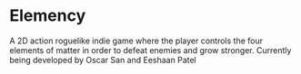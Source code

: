 # Elemency
A 2D action roguelike indie game where the player controls the four elements of matter in order to defeat enemies and grow stronger. Currently being developed by Oscar San and Eeshaan Patel
